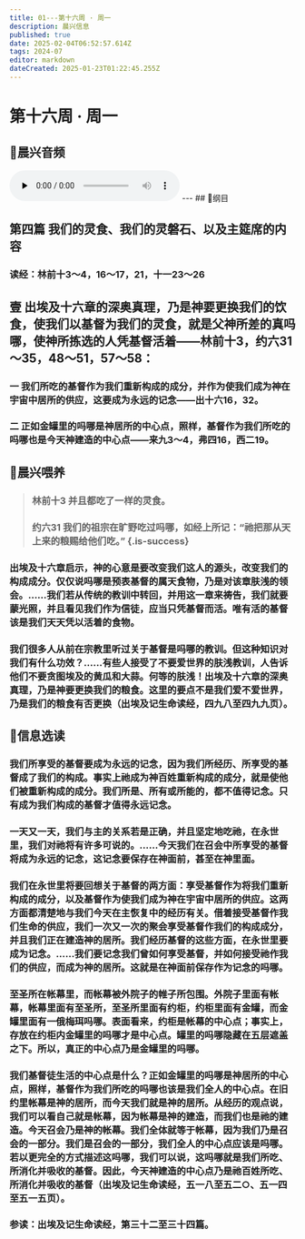 ```yaml
---
title: 01---第十六周 · 周一
description: 晨兴信息
published: true
date: 2025-02-04T06:52:57.614Z
tags: 2024-07
editor: markdown
dateCreated: 2025-01-23T01:22:45.255Z
---
```


# 第十六周 · 周一
## 🎵晨兴音频
<audio id="audio" controls="" preload="none">
      <source id="mp3" src="/2024-07/week16/week16day1.mp3">
</audio>
---
## 📖纲目

## 第四篇    我们的灵食、我们的灵磐石、以及主筵席的内容

### 读经：林前十3～4，16～17，21，十一23～26

## 壹	出埃及十六章的深奥真理，乃是神要更换我们的饮食，使我们以基督为我们的灵食，就是父神所差的真吗哪，使神所拣选的人凭基督活着——林前十3，约六31～35，48～51，57～58：

### 一	我们所吃的基督作为我们重新构成的成分，并作为使我们成为神在宇宙中居所的供应，这要成为永远的记念——出十六16，32。

### 二	正如金罐里的吗哪是神居所的中心点，照样，基督作为我们所吃的吗哪也是今天神建造的中心点——来九3～4，弗四16，西二19。

## 📖晨兴喂养

>### **林前十3**    **并且都吃了一样的灵食。**
>
>### **约六31**    **我们的祖宗在旷野吃过吗哪，如经上所记：“祂把那从天上来的粮赐给他们吃。”** {.is-success}

### 出埃及十六章启示，神的心意是要改变我们这人的源头，改变我们的构成成分。仅仅说吗哪是预表基督的属天食物，乃是对该章肤浅的领会。……我们若从传统的教训中转回，并用这一章来祷告，我们就要蒙光照，并且看见我们作为信徒，应当只凭基督而活。唯有活的基督该是我们天天凭以活着的食物。

### 我们很多人从前在宗教里听过关于基督是吗哪的教训。但这种知识对我们有什么功效？……有些人接受了不要爱世界的肤浅教训，人告诉他们不要贪图埃及的黄瓜和大蒜。何等的肤浅！出埃及十六章的深奥真理，乃是神要更换我们的粮食。这里的要点不是我们爱不爱世界，乃是我们的粮食有否更换（出埃及记生命读经，四九八至四九九页）。

## 📖信息选读

### 我们所享受的基督要成为永远的记念，因为我们所经历、所享受的基督成了我们的构成。事实上祂成为神百姓重新构成的成分，就是使他们被重新构成的成分。我们所是、所有或所能的，都不值得记念。只有成为我们构成的基督才值得永远记念。

### 一天又一天，我们与主的关系若是正确，并且坚定地吃祂，在永世里，我们对祂将有许多可说的。……今天我们在召会中所享受的基督将成为永远的记念，这记念要保存在神面前，甚至在神里面。

### 我们在永世里将要回想关于基督的两方面：享受基督作为将我们重新构成的成分，以及基督作为使我们成为神在宇宙中居所的供应。这两方面都清楚地与我们今天在主恢复中的经历有关。借着接受基督作我们生命的供应，我们一次又一次的聚会享受基督作我们的构成成分，并且我们正在建造神的居所。我们经历基督的这些方面，在永世里要成为记念。……我们要记念我们曾如何享受基督，并如何接受祂作我们的供应，而成为神的居所。这就是在神面前保存作为记念的吗哪。

### 至圣所在帐幕里，而帐幕被外院子的帷子所包围。外院子里面有帐幕，帐幕里面有至圣所，至圣所里面有约柜，约柜里面有金罐，而金罐里面有一俄梅珥吗哪。表面看来，约柜是帐幕的中心点；事实上，存放在约柜内金罐里的吗哪才是中心点。罐里的吗哪隐藏在五层遮盖之下。所以，真正的中心点乃是金罐里的吗哪。

### 我们基督徒生活的中心点是什么？正如金罐里的吗哪是神居所的中心点，照样，基督作为我们所吃的吗哪也该是我们全人的中心点。在旧约里帐幕是神的居所，而今天我们就是神的居所。从经历的观点说，我们可以看自己就是帐幕，因为帐幕是神的建造，而我们也是祂的建造。今天召会乃是神的帐幕。我们全体就等于帐幕，因为我们乃是召会的一部分。我们是召会的一部分，我们全人的中心点应该是吗哪。若以更完全的方式描述这吗哪，我们可以说，这吗哪就是我们所吃、所消化并吸收的基督。因此，今天神建造的中心点乃是祂百姓所吃、所消化并吸收的基督（出埃及记生命读经，五一八至五二○、五一四至五一五页）。

### 参读：出埃及记生命读经，第三十二至三十四篇。
<!-- Google tag (gtag.js) -->
<script async src="https://www.googletagmanager.com/gtag/js?id=G-1P8709Z16T"></script>
<script>
  window.dataLayer = window.dataLayer || [];
  function gtag(){dataLayer.push(arguments);}
  gtag('js', new Date());

  gtag('config', 'G-1P8709Z16T');
</script>